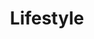 ---
layout: category
category: lifestyle
title: Lifestyle
description: Courses on cooking, gardening, home improvement, travel, and other lifestyle-related topics.
permalink: /lifestyle/
---